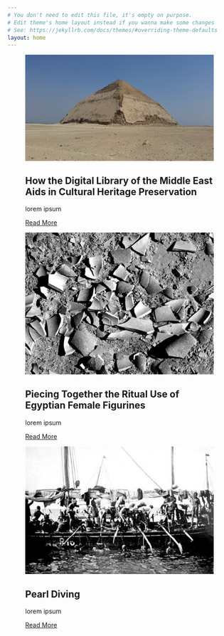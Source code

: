 ```yaml
---
# You don't need to edit this file, it's empty on purpose.
# Edit theme's home layout instead if you wanna make some changes
# See: https://jekyllrb.com/docs/themes/#overriding-theme-defaults
layout: home
---
```

<div class="grid">
  <figure class="effect-layla">
		<img src="/images/bent-pyramid-thumb.jpg" alt="img01"/>
		<figcaption>
			<h2>How the Digital Library of the Middle East Aids in Cultural Heritage Preservation</h2>
			<p>lorem ipsum</p>
			<a href="{{ '/herdrich/' | prepend: site.url }}">Read More</a>
		</figcaption>
	</figure>

  <figure class="effect-layla">
		<img src="/images/waraksa-thumb.jpg" alt="Photo by Matt Artz"/>
		<figcaption>
			<h2>Piecing Together the Ritual Use of Egyptian <span>Female Figurines</span></h2>
			<p>lorem ipsum</p>
			<a href="{{ '/waraksa/' | prepend: site.url }}">Read More</a>
		</figcaption>
	</figure>

  <figure class="effect-layla">
		<img src="/images/qnl-pearl.jpg" alt="Arab pearl-divers at work in the Persian Gulf"/>
		<figcaption>
			<h2>Pearl Diving</h2>
			<p>lorem ipsum</p>
			<a href="{{ '/pearls/' | prepend: site.url }}">Read More</a>
		</figcaption>
	</figure>
</div>
